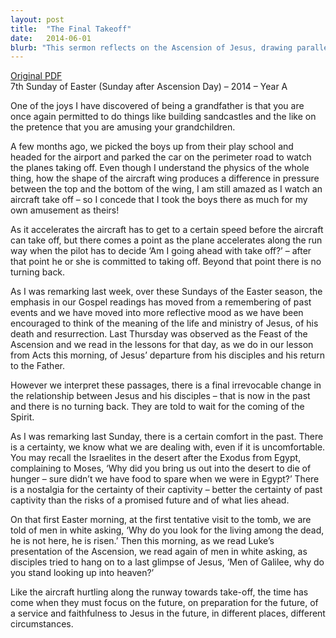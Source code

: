 ```yaml
---
layout: post
title:  "The Final Takeoff"
date:   2014-06-01
blurb: "This sermon reflects on the Ascension of Jesus, drawing parallels between an airplane taking off and the irrevocable change in the relationship between Jesus and his disciples. It encourages listeners to focus on the future and prepare for a life of service and faithfulness in different places and circumstances."
---
```

[Original PDF](/assets/pdf/7ofeaster2014notused.pdf)    
7th Sunday of Easter (Sunday after Ascension Day) – 2014 – Year A

One of the joys I have discovered of being a grandfather is that you are once again permitted to do things like building sandcastles and the like on the pretence that you are amusing your grandchildren.

A few months ago, we picked the boys up from their play school and headed for the airport and parked the car on the perimeter road to watch the planes taking off. Even though I understand the physics of the whole thing, how the shape of the aircraft wing produces a difference in pressure between the top and the bottom of the wing, I am still amazed as I watch an aircraft take off – so I concede that I took the boys there as much for my own amusement as theirs!

As it accelerates the aircraft has to get to a certain speed before the aircraft can take off, but there comes a point as the plane accelerates along the run way when the pilot has to decide ‘Am I going ahead with take off?’ – after that point he or she is committed to taking off. Beyond that point there is no turning back.

As I was remarking last week, over these Sundays of the Easter season, the emphasis in our Gospel readings has moved from a remembering of past events and we have moved into more reflective mood as we have been encouraged to think of the meaning of the life and ministry of Jesus, of his death and resurrection. Last Thursday was observed as the Feast of the Ascension and we read in the lessons for that day, as we do in our lesson from Acts this morning, of Jesus’ departure from his disciples and his return to the Father.

However we interpret these passages, there is a final irrevocable change in the relationship between Jesus and his disciples – that is now in the past and there is no turning back. They are told to wait for the coming of the Spirit.

As I was remarking last Sunday, there is a certain comfort in the past. There is a certainty, we know what we are dealing with, even if it is uncomfortable. You may recall the Israelites in the desert after the Exodus from Egypt, complaining to Moses, ‘Why did you bring us out into the desert to die of hunger – sure didn’t we have food to spare when we were in Egypt?’ There is a nostalgia for the certainty of their captivity – better the certainty of past captivity than the risks of a promised future and of what lies ahead.

On that first Easter morning, at the first tentative visit to the tomb, we are told of men in white asking, ‘Why do you look for the living among the dead, he is not here, he is risen.’ Then this morning, as we read Luke’s presentation of the Ascension, we read again of men in white asking, as disciples tried to hang on to a last glimpse of Jesus, ‘Men of Galilee, why do you stand looking up into heaven?’

Like the aircraft hurtling along the runway towards take-off, the time has come when they must focus on the future, on preparation for the future, of a service and faithfulness to Jesus in the future, in different places, different circumstances.
